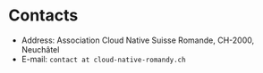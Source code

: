 # Contacts

* Address: Association Cloud Native Suisse Romande, CH-2000, Neuchâtel
* E-mail: `contact at cloud-native-romandy.ch`
